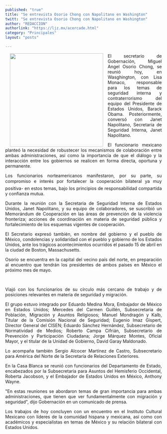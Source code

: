 ```yaml
---
published: "true"
title: "Se entrevista Osorio Chong con Napolitano en Washington"
twitt: "Se entrevista Osorio Chong con Napolitano en Washington"
author: "REDACCION"
authorlink: "https://ljz.mx/acercade.html"
category: "Principales"
layout: "posts"

---
```


<img src="http://ljz.mx/images/stories/fotos_abril2013/entrevista.jpg" border="0" width="300" style="margin-left: 15px; margin-right: 15px; float: left;" />

<p style="text-align: justify;">
  El secretario de Gobernación, Miguel Angel Osorio Chong, se reunió hoy, en Wasghington, con Lisa Monaco, responsable para los temas de seguridad interna y contraterrorismo del equipo del Presidente de Estados Unidos, Barack Obama. Posteriormente, conversó con Janet Napolitano, Secretaria de Seguridad Interna, Janet Napolitano.
</p>

<p style="text-align: justify;">
  El funcionario mexicano planteó la necesidad de robustecer los mecanismos de colaboración entre ambas administraciones, así como la importancia de que el diálogo y la interacción entre los gobiernos se realicen en forma directa, oportuna y permanente.
</p>

<p style="text-align: justify;">
  Los funcionarios norteamericanos manifestaron, por su parte, su compromiso e interés por fortalecer la cooperación bilateral ya muy positiva- en estos temas, bajo los principios de responsabilidad compartida y confianza mutua.
</p>

<p style="text-align: justify;">
  Durante la reunión con la Secretaria de Seguridad Interna de Estados Unidos, Janet Napolitano, y su equipo de colaboradores, se suscribió un Memorándum de Cooperación en las áreas de prevención de la violencia fronteriza; acciones de coordinación en materia de seguridad pública y fortalecimiento de los esquemas vigentes de cooperación.
</p>

<p style="text-align: justify;">
  El Secretario expresó también, en nombre del gobierno y el pueblo de México, condolencias y solidaridad con el pueblo y gobierno de los Estados Unidos, ante los trágicos acontecimientos ocurridos el pasado 15 de abril en la ciudad de Boston, Massachusetts.
</p>

<p style="text-align: justify;">
  Osorio se encuentra en la capital del vecino país del norte, en preparación al encuentro que tendrán los presidentes de ambos países en México el próximo mes de mayo.
</p>

<p style="text-align: justify;">
   
</p>

<p style="text-align: justify;">
  Viajó con los funcionarios de su círculo más cercano de trabajo y de posiciones relevantes en materia de seguridad y migración.
</p>

<p style="text-align: justify;">
  El grupo estuvo integrado por Eduardo Medina Mora, Embajador de México en Estados Unidos; Mercedes del Carmen Guillén, Subsecretaria de Población, Migración y Asuntos Religiosos; Manuel Mondragón y Kalb, Titular de la Comisión Nacional de Seguridad; Eugenio Imaz Gispert, Director General del CISEN; Eduardo Sánchez Hernández, Subsecretario de Normatividad de Medios; Roberto Campa Cifrián, Subsecretario de Prevención y Participación Ciudadana; Jorge Márquez Montes, Oficial Mayor, y el titular de la Unidad de Gobierno, David Garay Maldonado.
</p>

<p style="text-align: justify;">
  Lo acompaña también Sergio Alcocer Martínez de Castro, Subsecretario para América del Norte de la Secretaría de Relaciones Exteriores.
</p>

<p style="text-align: justify;">
  En la Casa Blanca se reunió con funcionarios del Departamento de Estado, encabezados por la Subsecretaria para Asuntos del Hemisferio Occidental, Roberta Jacobson, y el Embajador de Estados Unidos en México, Anthony Wayne.
</p>

<p style="text-align: justify;">
  "En estas reuniones se abordaron temas de gran importancia para ambas administraciones, que tienen que ver fundamentalmente con migración y seguridad", dijo Gobernación en un comunicado de prensa.
</p>

<p style="text-align: justify;">
  Los trabajos de hoy concluyen con un encuentro en el Instituto Cultural Mexicano con líderes de la comunidad hispana y mexicana, así como con académicos y especialistas en temas de México y su relación bilateral con Estados Unidos.
</p>

